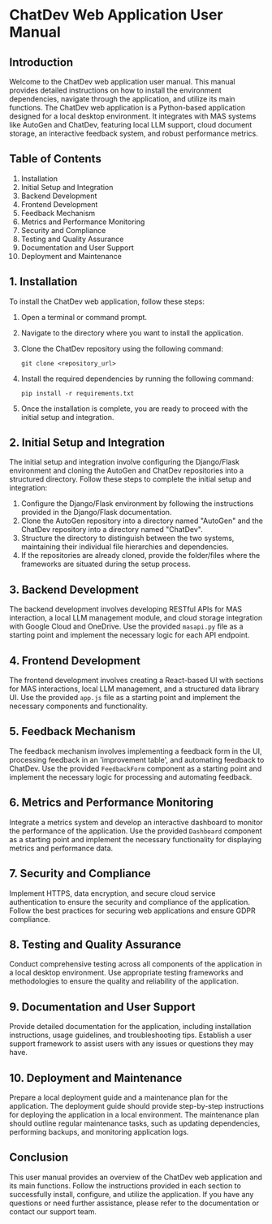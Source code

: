 # ChatDev Web Application User Manual

## Introduction

Welcome to the ChatDev web application user manual. This manual provides detailed instructions on how to install the environment dependencies, navigate through the application, and utilize its main functions. The ChatDev web application is a Python-based application designed for a local desktop environment. It integrates with MAS systems like AutoGen and ChatDev, featuring local LLM support, cloud document storage, an interactive feedback system, and robust performance metrics.

## Table of Contents

1. Installation
2. Initial Setup and Integration
3. Backend Development
4. Frontend Development
5. Feedback Mechanism
6. Metrics and Performance Monitoring
7. Security and Compliance
8. Testing and Quality Assurance
9. Documentation and User Support
10. Deployment and Maintenance

## 1. Installation

To install the ChatDev web application, follow these steps:

1. Open a terminal or command prompt.
2. Navigate to the directory where you want to install the application.
3. Clone the ChatDev repository using the following command:

   ```
   git clone <repository_url>
   ```

4. Install the required dependencies by running the following command:

   ```
   pip install -r requirements.txt
   ```

5. Once the installation is complete, you are ready to proceed with the initial setup and integration.

## 2. Initial Setup and Integration

The initial setup and integration involve configuring the Django/Flask environment and cloning the AutoGen and ChatDev repositories into a structured directory. Follow these steps to complete the initial setup and integration:

1. Configure the Django/Flask environment by following the instructions provided in the Django/Flask documentation.
2. Clone the AutoGen repository into a directory named "AutoGen" and the ChatDev repository into a directory named "ChatDev".
3. Structure the directory to distinguish between the two systems, maintaining their individual file hierarchies and dependencies.
4. If the repositories are already cloned, provide the folder/files where the frameworks are situated during the setup process.

## 3. Backend Development

The backend development involves developing RESTful APIs for MAS interaction, a local LLM management module, and cloud storage integration with Google Cloud and OneDrive. Use the provided `masapi.py` file as a starting point and implement the necessary logic for each API endpoint.

## 4. Frontend Development

The frontend development involves creating a React-based UI with sections for MAS interactions, local LLM management, and a structured data library UI. Use the provided `app.js` file as a starting point and implement the necessary components and functionality.

## 5. Feedback Mechanism

The feedback mechanism involves implementing a feedback form in the UI, processing feedback in an 'improvement table', and automating feedback to ChatDev. Use the provided `FeedbackForm` component as a starting point and implement the necessary logic for processing and automating feedback.

## 6. Metrics and Performance Monitoring

Integrate a metrics system and develop an interactive dashboard to monitor the performance of the application. Use the provided `Dashboard` component as a starting point and implement the necessary functionality for displaying metrics and performance data.

## 7. Security and Compliance

Implement HTTPS, data encryption, and secure cloud service authentication to ensure the security and compliance of the application. Follow the best practices for securing web applications and ensure GDPR compliance.

## 8. Testing and Quality Assurance

Conduct comprehensive testing across all components of the application in a local desktop environment. Use appropriate testing frameworks and methodologies to ensure the quality and reliability of the application.

## 9. Documentation and User Support

Provide detailed documentation for the application, including installation instructions, usage guidelines, and troubleshooting tips. Establish a user support framework to assist users with any issues or questions they may have.

## 10. Deployment and Maintenance

Prepare a local deployment guide and a maintenance plan for the application. The deployment guide should provide step-by-step instructions for deploying the application in a local environment. The maintenance plan should outline regular maintenance tasks, such as updating dependencies, performing backups, and monitoring application logs.

## Conclusion

This user manual provides an overview of the ChatDev web application and its main functions. Follow the instructions provided in each section to successfully install, configure, and utilize the application. If you have any questions or need further assistance, please refer to the documentation or contact our support team.